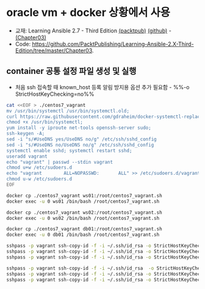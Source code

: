 # oracle vm + docker 상황에서 사용

* 교재: Learning Ansible 2.7 - Third Edition [(packtpub)](https://www.packtpub.com/product/learning-ansible-27-third-edition/9781789954333) [(github)](https://github.com/PacktPublishing/Learning-Ansible-2.X-Third-Edition) - [(Chapter03)](https://subscription.packtpub.com/book/cloud-and-networking/9781789954333/5/ch05lvl1sec27/working-with-inventory-files)
* Code: https://github.com/PacktPublishing/Learning-Ansible-2.X-Third-Edition/tree/master/Chapter03.

## container 공통 설정 파일 생성 및 실행

* 처음 ssh 접속할 때 known_host 등록 알림 방지용 옵션 추가 필요함 - %%-o StrictHostKeyChecking=no%%


```bash
cat <<EOF > ./centos7_vagrant
mv /usr/bin/systemctl /usr/bin/systemctl.old;
curl https://raw.githubusercontent.com/gdraheim/docker-systemctl-replacement/master/files/docker/systemctl.py > /usr/bin/systemctl;
chmod +x /usr/bin/systemctl;
yum install -y iproute net-tools openssh-server sudo;
ssh-keygen -A;
sed -i "s/#UseDNS yes/UseDNS no/g" /etc/ssh/sshd_config
sed -i "s/#UseDNS no/UseDNS no/g" /etc/ssh/sshd_config
systemctl enable sshd; systemctl restart sshd;
useradd vagrant
echo "vagrant" | passwd --stdin vagrant
chmod u+w /etc/sudoers.d
echo "vagrant        ALL=NOPASSWD:       ALL" >> /etc/sudoers.d/vagrant
chmod u-w /etc/sudoers.d
EOF

docker cp ./centos7_vagrant ws01:/root/centos7_vagrant.sh
docker exec -u 0 ws01 /bin/bash /root/centos7_vagrant.sh

docker cp ./centos7_vagrant ws02:/root/centos7_vagrant.sh
docker exec -u 0 ws02 /bin/bash /root/centos7_vagrant.sh

docker cp ./centos7_vagrant db01:/root/centos7_vagrant.sh
docker exec -u 0 db01 /bin/bash /root/centos7_vagrant.sh

sshpass -p vagrant ssh-copy-id -f -i ~/.ssh/id_rsa -o StrictHostKeyChecking=no vagrant@ws01.fale.io
sshpass -p vagrant ssh-copy-id -f -i ~/.ssh/id_rsa -o StrictHostKeyChecking=no vagrant@ws02.fale.io
sshpass -p vagrant ssh-copy-id -f -i ~/.ssh/id_rsa -o StrictHostKeyChecking=no vagrant@db01.fale.io

sshpass -p vagrant ssh-copy-id -f -i ~/.ssh/id_rsa  -o StrictHostKeyChecking=no vagrant@`docker inspect -f "{{ .NetworkSettings.IPAddress }}" ws01`
sshpass -p vagrant ssh-copy-id -f -i ~/.ssh/id_rsa -o StrictHostKeyChecking=no vagrant@`docker inspect -f "{{ .NetworkSettings.IPAddress }}" ws02`
sshpass -p vagrant ssh-copy-id -f -i ~/.ssh/id_rsa -o StrictHostKeyChecking=no vagrant@`docker inspect -f "{{ .NetworkSettings.IPAddress }}" db01`
```
